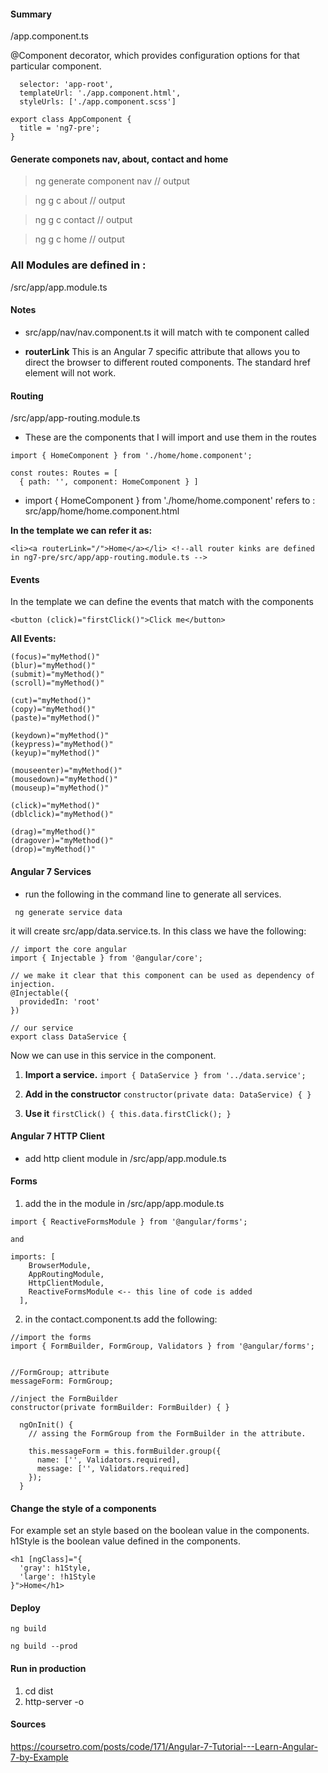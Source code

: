 #### Summary 

/app.component.ts

@Component decorator, which provides configuration options for that particular component.

```
  selector: 'app-root',
  templateUrl: './app.component.html',
  styleUrls: ['./app.component.scss']
```



```
export class AppComponent {
  title = 'ng7-pre';
}
```

#### Generate componets nav, about, contact and home 

> ng generate component nav
// output

> ng g c about
// output

> ng g c contact
// output

> ng g c home
// output

### All Modules are defined in :

/src/app/app.module.ts

#### Notes 


* src/app/nav/nav.component.ts  it will match with te component called <app-nav></app-nav>

*  **routerLink** This is an Angular 7 specific attribute that allows you to direct the browser to different routed components. The standard href element will not work.


#### Routing

/src/app/app-routing.module.ts 

* These are the components that I will import and use them in the routes
```
import { HomeComponent } from './home/home.component';

const routes: Routes = [
  { path: '', component: HomeComponent } ]

```
* import { HomeComponent } from './home/home.component' refers to : src/app/home/home.component.html


**In the template we can refer it as:**

```
<li><a routerLink="/">Home</a></li> <!--all router kinks are defined in ng7-pre/src/app/app-routing.module.ts -->
```

#### Events

In the template we can define the events that match with the components

``` 
<button (click)="firstClick()">Click me</button>
```

**All Events:**

```
(focus)="myMethod()"
(blur)="myMethod()" 
(submit)="myMethod()"  
(scroll)="myMethod()"

(cut)="myMethod()"
(copy)="myMethod()"
(paste)="myMethod()"

(keydown)="myMethod()"
(keypress)="myMethod()"
(keyup)="myMethod()"

(mouseenter)="myMethod()"
(mousedown)="myMethod()"
(mouseup)="myMethod()"

(click)="myMethod()"
(dblclick)="myMethod()"

(drag)="myMethod()"
(dragover)="myMethod()"
(drop)="myMethod()"
```

#### Angular 7 Services

* run  the following in the command line to generate all services.
```
 ng generate service data
```

it will create src/app/data.service.ts. In this class we have the following: 

```
// import the core angular 
import { Injectable } from '@angular/core';

// we make it clear that this component can be used as dependency of injection.
@Injectable({
  providedIn: 'root'
})

// our service 
export class DataService {

```

Now we can use in this service in the component.

1) **Import a service.**
```import { DataService } from '../data.service';```

2) **Add in the constructor**
```constructor(private data: DataService) { }```

3) **Use it** 
```firstClick() { this.data.firstClick(); }```


#### Angular 7 HTTP Client

* add http client module in /src/app/app.module.ts


####  Forms 
1) add the in the module in /src/app/app.module.ts
```
import { ReactiveFormsModule } from '@angular/forms';

and

imports: [
    BrowserModule,
    AppRoutingModule,
    HttpClientModule,
    ReactiveFormsModule <-- this line of code is added 
  ],
```
2) in the contact.component.ts add the following:
```
//import the forms 
import { FormBuilder, FormGroup, Validators } from '@angular/forms';


//FormGroup; attribute 
messageForm: FormGroup;

//inject the FormBuilder
constructor(private formBuilder: FormBuilder) { }

  ngOnInit() {
    // assing the FormGroup from the FormBuilder in the attribute.
    
    this.messageForm = this.formBuilder.group({
      name: ['', Validators.required],
      message: ['', Validators.required]
    });
  }
```

#### Change the style of a components 

For example set an style based on the boolean value in the components. h1Style is the boolean value defined in the components.

```
<h1 [ngClass]="{
  'gray': h1Style,
  'large': !h1Style
}">Home</h1>
```


#### Deploy
```
ng build 

ng build --prod
``` 

#### Run in production 

1) cd dist 
2) http-server -o

#### Sources 

https://coursetro.com/posts/code/171/Angular-7-Tutorial---Learn-Angular-7-by-Example
